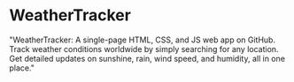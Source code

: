 # WeatherTracker
"WeatherTracker: A single-page HTML, CSS, and JS web app on GitHub. Track weather conditions worldwide by simply searching for any location. Get detailed updates on sunshine, rain, wind speed, and humidity, all in one place."
